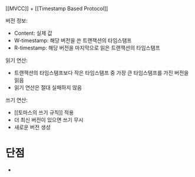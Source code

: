 [[MVCC]] + [[Timestamp Based Protocol]]

버전 정보:
- Content: 실제 값
- W-timestamp: 해당 버전을 쓴 트랜잭션의 타임스탬프
- R-timestamp: 해당 버전을 마지막으로 읽은 트랜잭션의 타임스탬프


읽기 연산:
- 트랜잭션의 타임스탬프보다 작은 타임스탬프 중 가장 큰 타임스탬프를 가진 버전을 읽음
- 읽기 연산은 절대 실패하지 않음

쓰기 연산:
- [[토마스의 쓰기 규칙]] 적용
- 더 최신 버전이 있으면 쓰기 무시
- 새로운 버전 생성


# 단점
- 